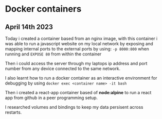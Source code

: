 # Docker containers 

## April 14th 2023 
Today i created a container based from an nginx image, with this container i was able to run a javascript website on my local network by exposing and mapping
internal ports to the external ports by using: `-p 8000:800` when running and `EXPOSE 80` from within the container 

Then i could access the server through my laptops ip address and port number from any device connected to the same network.

I also learnt how to run a docker container as an interactive environment for debugging by using `docker exec <container name> -it bash` 

Then i created a react-app container based of **node:alpine** to run a react app from github in a peer programming setup.

I researched volumes and bindings to keep my data persisent across restarts. 

